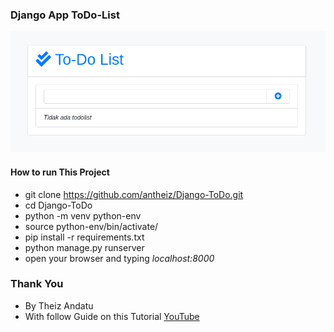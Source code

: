 ### Django App ToDo-List

![Current Result Django Todo](todo/static/todo/todo.png)

#### How to run This Project

* git clone https://github.com/antheiz/Django-ToDo.git
* cd Django-ToDo
* python -m venv python-env
* source python-env/bin/activate/
* pip install -r requirements.txt
* python manage.py runserver
* open your browser and typing _localhost:8000_

### Thank You
* By Theiz Andatu
* With follow Guide on this Tutorial [YouTube](https://www.youtube.com/watch?v=aQak27DrAMw)